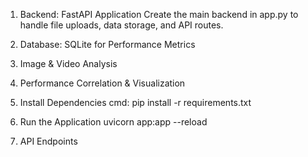 1. Backend: FastAPI Application
Create the main backend in app.py to handle file uploads, data storage, and API routes.

2. Database: SQLite for Performance Metrics

3. Image & Video Analysis

4. Performance Correlation & Visualization

5. Install Dependencies
   cmd: pip install -r requirements.txt

6. Run the Application
   uvicorn app:app --reload

7. API Endpoints

